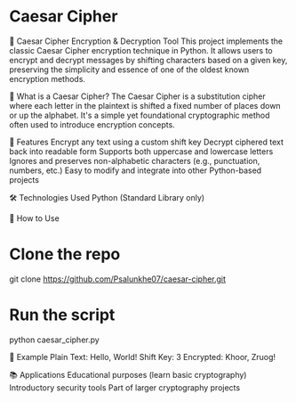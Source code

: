 # Caesar Cipher

🔐 Caesar Cipher Encryption & Decryption Tool
This project implements the classic Caesar Cipher encryption technique in Python. It allows users to encrypt and decrypt messages by shifting characters based on a given key, preserving the simplicity and essence of one of the oldest known encryption methods.


🧠 What is a Caesar Cipher?
The Caesar Cipher is a substitution cipher where each letter in the plaintext is shifted a fixed number of places down or up the alphabet. It's a simple yet foundational cryptographic method often used to introduce encryption concepts.


🚀 Features
Encrypt any text using a custom shift key
Decrypt ciphered text back into readable form
Supports both uppercase and lowercase letters
Ignores and preserves non-alphabetic characters (e.g., punctuation, numbers, etc.)
Easy to modify and integrate into other Python-based projects


🛠️ Technologies Used
Python (Standard Library only)


📁 How to Use
# Clone the repo
git clone https://github.com/Psalunkhe07/caesar-cipher.git

# Run the script
python caesar_cipher.py


🎯 Example
Plain Text:  Hello, World!
Shift Key:   3
Encrypted:   Khoor, Zruog!


📚 Applications
Educational purposes (learn basic cryptography)
Introductory security tools
Part of larger cryptography projects
